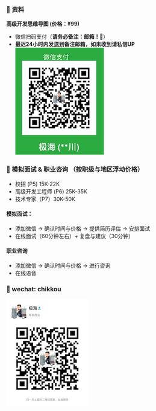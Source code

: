 ### ️🌟 资料
**高级开发思维导图 (价格：¥99)**
- 微信扫码支付（**请务必备注：邮箱！📮**） 
- **最迟24小时内发送到备注邮箱，如未收到请私信UP**<br>
![Pay](img/PaymentCode.jpeg)

###  🌟 模拟面试 & 职业咨询 （按职级与地区浮动价格）
- 校招 (P5)  15K-22K <br>
- 高级开发工程师 (P6) 25K-35K <br>
- 技术专家（P7）30K-50K <br>

#### 模拟面试：
- 添加微信 -> 确认时间与价格 -> 提供简历评估 -> 安排面试
- 在线面试（60分钟左右）+ 复盘与建议（30分钟）

#### 职业咨询
- 添加微信 -> 确认时间与价格 -> 进行咨询
- 在线语音


### 🌟 wechat: chikkou
![weChat](img/weChat.jpeg)
